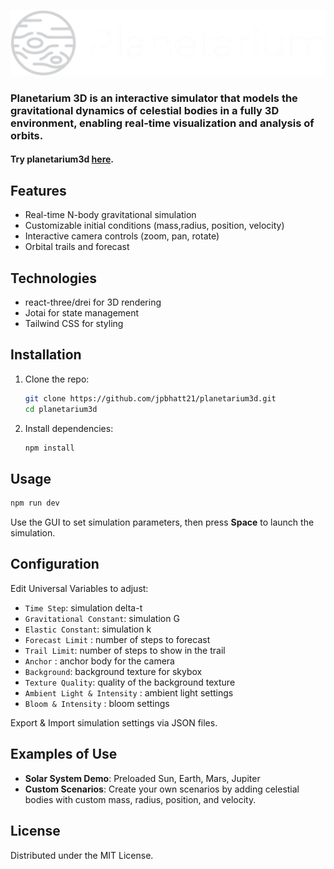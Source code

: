 
[![logo](./public/logo.png)](https://p3d.bhatt.jp/)    

### Planetarium 3D is an interactive simulator that models the gravitational dynamics of celestial bodies in a fully 3D environment, enabling real-time visualization and analysis of orbits.

#### Try planetarium3d [here](https://p3d.bhatt.jp/).

## Features
- Real-time N-body gravitational simulation  
- Customizable initial conditions (mass,radius, position, velocity)  
- Interactive camera controls (zoom, pan, rotate)  
- Orbital trails and forecast

## Technologies
- react-three/drei for 3D rendering 
- Jotai for state management
- Tailwind CSS for styling

## Installation
1. Clone the repo:  
   ```bash
   git clone https://github.com/jpbhatt21/planetarium3d.git
   cd planetarium3d
   ```
2. Install dependencies:  
   ```bash
   npm install
   ```

## Usage
```bash
npm run dev
```
Use the GUI to set simulation parameters, then press **Space** to launch the simulation.

## Configuration
Edit Universal Variables to adjust:  
- `Time Step`: simulation delta-t  
- `Gravitational Constant`: simulation G
- `Elastic Constant`: simulation k
- `Forecast Limit` : number of steps to forecast
- `Trail Limit`: number of steps to show in the trail
- `Anchor` : anchor body for the camera
- `Background`: background texture for skybox
- `Texture Quality`: quality of the background texture
- `Ambient Light & Intensity` : ambient light settings
- `Bloom & Intensity` : bloom settings

Export & Import simulation settings via JSON files.

## Examples of Use
- **Solar System Demo**: Preloaded Sun, Earth, Mars, Jupiter  
- **Custom Scenarios**: Create your own scenarios by adding celestial bodies with custom mass, radius, position, and velocity.

## License
Distributed under the MIT License.

